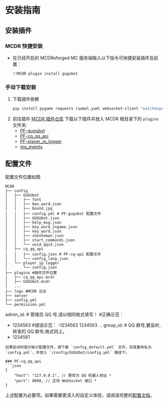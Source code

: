 # 安装指南

## 安装插件

### MCDR 快捷安装
- 在已经开启的 MCDReforged MC 服务端输入以下指令可快捷安装插件及前置：
   ```
   !!MCDR plugin install gugubot
   ```
### 手动下载安装
1. 下载插件依赖
   ```bash
   pip install pygame requests ruamel.yaml websocket-client "watchdog>=5.0.2" "pathlib>=1.0.1"
   ```
2. 前往插件 [MCDR 插件仓库](https://mcdreforged.com/zh-CN/plugins) 下载以下插件并放入 MCDR 根目录下的 `plugins` 文件夹:
   - [PF-gugubot](https://mcdreforged.com/zh-CN/plugin/gugubot/)
   - [PF-cq_qq_api](https://mcdreforged.com/zh-CN/plugin/cq_qq_api)
   - [PF-player_ip_logger](https://mcdreforged.com/zh-CN/plugin/player_ip_logger)
   - [mg_events](https://mcdreforged.com/zh-CN/plugin/mg_events)

## 配置文件
   配置文件位置如图
   ```shell
MCDR
├── config
│   ├── GUGUbot
│   │   ├── font
│   │   ├── ban_word.json
│   │   ├── bound.jpg
│   │   ├── config.yml # PF-gugubot 配置文件
│   │   ├── GUGUbot.json
│   │   ├── help_msg.json
│   │   ├── key_word_ingame.json
│   │   ├── key_word.json
│   │   ├── shenheman.json
│   │   ├── start_commands.json
│   │   └── uuid_qqid.json
│   ├── cq_qq_api
│   │   ├── config.json # PF-cq-api 配置文件
│   │   └── config_lang.json
│   └── player_ip_logger
│       └── config.json
├── plugins #插件文件位置
│   ├── cq_qq_api.mcdr
│   ├── GUGUbot.mcdr
│   ...
├── logs #MCDR 日志
├── server
├── config.yml
└── permission.yml
   ```
   admin_id: # 管理员 QQ 号,请以相同格式填写！
   #正确示范：
   - 1234563
   #错误示范：
   -1234563
   1234563
   ...
   group_id: # QQ 群号,要监听,转发的 QQ 群号,格式同上。
   - 1234561
   ```
   如果启动时提示缺少配置文件，请下载 `config_default.yml` 文件，将其重命名为 `config.yml`，并放入 `/config/GUGUbot/config.yml` 路径下。

   ### PF-cq_qq_api 
   ```json
   {
       "host": "127.0.0.1", // 更改为 QQ 机器人地址 *
       "port": 8080, // 正向 WebSocket 端口 *
   }
   ```

   上述配置为必要项。如果需要更深入的自定义体验，请阅读完整的[配置文档](../config/config.md)。